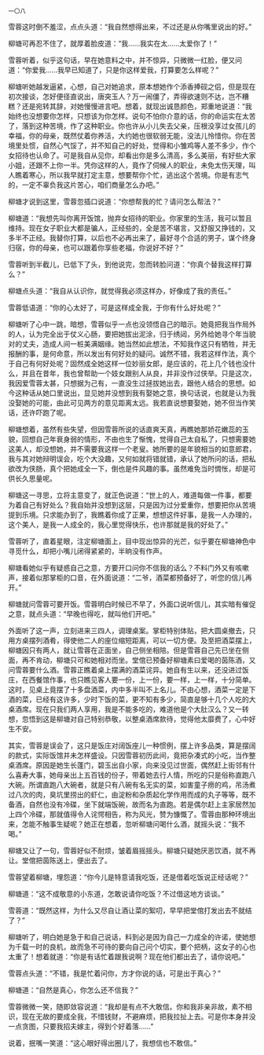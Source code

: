     一〇八 

   雪蓉这时倒不羞涩，点点头道：“我自然想得出来，不过还是从你嘴里说出的好。”

   柳塘可再忍不住了，就厚着脸皮道：“我……我实在太……太爱你了！”

   雪蓉听着，似乎这句话，早在她意料之中，并不惊异，只微微一红脸，便又问道：“你爱我……我早已知道了，只是你这样爱我，打算要怎么样呢？”

   柳塘听她越发逼紧，心想，自己对她追求，原本想她作个添香捧砚之侣，但是现在初次接谈，怎好便径直说出，唐突玉人？万一闹僵了，弄得欲速则不达，岂不糟糕？还是宛转其辞，对她慢慢进言吧。想着，就现出诚恳颜色，郑重地说道：“我始终也没想要你怎样，只想该为你怎样。说句不怕你介意的话，你的命运实在太苦了，落到这种苦境，作了这种职业。你也许从小儿失去父亲，压根没享过女孩儿的幸福，你的母亲，既然仗着你养活，大约她也很软弱无能，没法儿怜惜你。你在苦境里处惯，自然心气馁了，并不知自己的好处，觉得和小雏鸡等人差不多少，作个女招待也认命了。可是我自从见你，却看出你是多么清高，多么美丽，有好些大家小姐，还跟不上你一半。凭你这样的人，竟作了伺候人的职业，未免太伤天理，叫人瞧着寒心，所以我早就打定主意，想要帮你个忙，逃出这个苦境。你是有志气的，一定不辜负我这片苦心，咱们商量怎么办吧。”

   柳塘才说到这里，雪蓉忽插口说道：“你想帮我的忙？请问怎么帮法？”

   柳塘道：“我想先叫你离开饭馆，抛弃女招待的职业。你家里的生活，我可以暂且维持。现在女子职业大都是骗人，正经些的，全是苦不堪言，又舒服又挣钱的，又多半不正经。我替你打算，以后也不必再出来了，最好寻个合适的男子，谋个终身归宿，你的母亲，也可以跟着你享些老福，你说好不好？”

   雪蓉听到半截儿，已低下了头，到他说完，忽而转脸问道：“你真个替我这样打算么？”

   柳塘点头道：“我自从认识你，就觉得我必须这样办，好像成了我的责任。”

   雪蓉低语道：“你的心太好了，可是这样成全我，于你有什么好处呢？”

   柳塘听了心中一跳，暗想，雪蓉似乎一点也没领悟自己的暗示。她竟把我当作局外的人，认为完全出于仗义心肠，要把她拔出泥涂，归于绣闼，另外给她寻个年当貌对的丈夫，造成人间一桩美满姻缘。她当然如此想法，不知我作这只有牺牲，并无报酬的事，是何命意，所以发出有何好处的疑问。诚然不错，我若这样作法，真个于自己有何好处呢？固然成全她这样一位妙丽女郎，是应该的，花上几个钱也没什么，并且在昔年，我也曾帮助一个妓女跟别人从良，并非没作过侠举。只是这次，我因爱雪蓉太甚，只想据为己有，一直没生过拯拔她出去，跟他人结合的思想。如今这种话从她口里说出，显见她并没想到我有娶她之意，换句话说，也就是认为我没娶她的可能，由此可见两方的意见距离太远。我若直说想要娶她，她不但当作笑话，还许吓跑了呢。

   柳塘想着，虽然有些失望，但因雪蓉所说的话直爽天真，再瞧她那娇花嫩蕊的玉貌，回想自己年衰身弱的情形，不由也生了惭愧，觉得自己太自私了，只想需要她这美人，却没想她，并不需要我这样一个老叟。她所要的是年貌相当的如意郎君，我与其对她辩明误会，吃个大没趣，又何如就将错就错，承认了她所问的话，把私欲改为侠肠，真个把她成全一下，倒也是件风趣的事。虽然难免当时惆怅，却是可供长久思量呢。

   柳塘这一寻思，立将主意变了，就正色说道：“世上的人，难道每做一件事，都要为着自己有好处么？我自始并没想到这层，只是因为过分爱重你，想要把你从苦境提到乐境。只求能办到了，我瞧着你成了正果，想想这件好事，是我一人办理的，这个美人，是我一人成全的，我心里觉得快乐，也许那就是我的好处了。”

   雪蓉听了，直着星眼，注定柳塘面上，目中现出惊异的光芒，似乎要在柳塘神色中寻觅什么，却把小嘴儿闭得紧紧的，半晌没有作声。

   柳塘看她似乎有疑惑自己之意，方要开口问你不信我的话么？不料门外又有咳嗽声，接着似那掌柜的口音，在外面说道：“二爷，酒菜都预备好了，听您的信儿再开。”

   柳塘就问雪蓉可要开饭。雪蓉明白时候已不早了，外面口说听信儿，其实暗有催促之意，就点头道：“早晚也得吃，就叫他们开吧。”

   外面听了这一声，立刻进来三四人，调理桌案。掌柜特别体贴，把大圆桌撤去，只用方桌摆列酒肴，得使他二人的座位缩短距离，可以一切方便。及至把酒菜摆上，柳塘因只有两人，就让雪蓉在正面坐，自己侧坐相陪。但是雪蓉自己先已坐在侧面，再不肯动，柳塘只可和她相对而坐。堂倌已预备好柳塘素曰爱喝的茵陈酒，又问雪蓉要什么酒。雪蓉正瞧着桌上摆满的酒菜诧异。她自有生以来，还没进过饭庄，在西餐馆作事，也只瞧见客人要一份，上一份，要一样，上一样，十分简单。这时，见桌上竟摆了十多盘酒菜，内中多半叫不上名儿。不由心想，酒菜一定是下酒的菜，已经有这许多，少时下饭的菜，更不知有多少，简直是够十几个人吃的大桌酒席。现在只我们两人享用，我是不能多吃的，难道他是个大肚汉么？又一转想，忽悟到这是柳塘对自己特别恭敬，以整桌酒席款待，觉得他太靡费了，心中好生不安。

   其实，雪蓉是误会了，这只是饭庄对阔饭座儿一种惯例，摆上许多品类，算是摆阔的款式，实际饭馆并未怎样盛设。只因雪蓉初历此间，竟把杂凑式的小吃，当作整桌酒席。原因是她生长蓬门，碧玉出自小家，向来没见过世面，偶然赶上街邻有什么喜寿大事，她母亲出上五百钱的份子，带着她去行人情，所吃的只是俗称直跑八大碗。所谓直跑八大碗者，就是只有八碗有名无实的菜，如害童子痨的鸡，吊汤煮过八次的肉，臭坑里捞出的虾仁，由淀粉和杂质起化学作用而成的丸子等等，既不备酒，自然也没有冷碟，坐下就端饭碗，故而名为直跑。若是偶尔赶上主家居然加上四个冷碟，那就值得令人诧愕相告，称为风光，赞为慷慨了。雪蓉由那种环境出来，怎能不触事生疑呢？她正在想着，忽听柳塘问喝什么酒，就摇头说：“我不喝。”

   柳塘又让了一句，雪蓉好似不耐烦，皱着眉摇摇头。柳塘只疑她厌恶饮酒，就不再让。堂倌把茵陈送上，便出去了。

   雪蓉望着柳塘，埋怨道：“你今儿是特意请我吃饭，还是借着吃饭说正经话呢？”

   柳塘道：“这不成敬意的小东道，怎敢说请你吃饭？不过借这地方谈谈。”

   雪蓉道：“既然这样，为什么又尽自让酒让菜的絮叨，早早把堂倌打发出去不就结了？”

   柳塘听了，明白她是急于和自己说话，料到必是因为自己一力成全的许诺，使她想为千载一时的良机，故而急不可待的要向自己问个切实，要个把柄，这女子的心也太重了！想着就道：“你是有话忙着跟我说啊？现在他们都出去了，请你说吧。”

   雪蓉点头道：“不错，我是忙着问你，方才你说的话，可是出于真心？”

   柳塘道：“自然是真心，你怎么还不信我？”

   雪蓉微微一笑，随即敛容说道：“我却是有点不大敢信。你和我非亲非故，素不相识，现在无故的要成全我，不惜钱财，不避麻烦，把我拉扯上去。可是你本身并没一点贪图，只要我招夫嫁主，得到个好着落……”

   说着，抿嘴一笑道：“这心眼好得出圈儿了，我想信也不敢信。”

